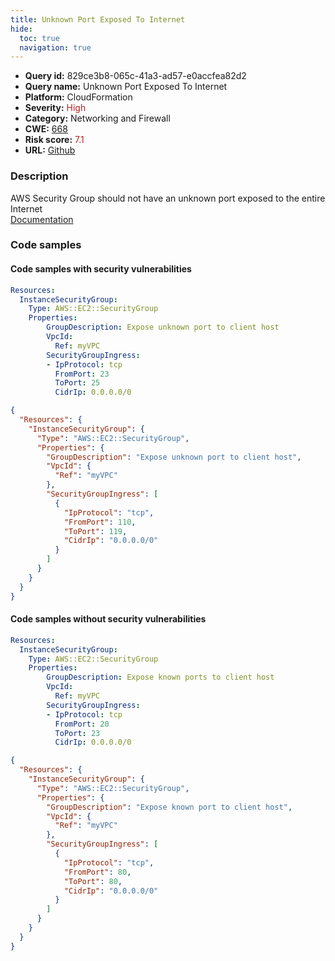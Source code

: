 ```yaml
---
title: Unknown Port Exposed To Internet
hide:
  toc: true
  navigation: true
---
```


<style>
  .highlight .hll {
    background-color: #ff171742;
  }
  .md-content {
    max-width: 1100px;
    margin: 0 auto;
  }
</style>

-   **Query id:** 829ce3b8-065c-41a3-ad57-e0accfea82d2
-   **Query name:** Unknown Port Exposed To Internet
-   **Platform:** CloudFormation
-   **Severity:** <span style="color:#bb2124">High</span>
-   **Category:** Networking and Firewall
-   **CWE:** <a href="https://cwe.mitre.org/data/definitions/668.html" onclick="newWindowOpenerSafe(event, 'https://cwe.mitre.org/data/definitions/668.html')">668</a>
-   **Risk score:** <span style="color:#bb2124">7.1</span>
-   **URL:** [Github](https://github.com/Checkmarx/kics/tree/master/assets/queries/cloudFormation/aws/unknown_port_exposed_to_internet)

### Description
AWS Security Group should not have an unknown port exposed to the entire Internet<br>
[Documentation](https://docs.aws.amazon.com/AWSCloudFormation/latest/UserGuide/aws-properties-ec2-security-group.html)

### Code samples
#### Code samples with security vulnerabilities
```yaml title="Positive test num. 1 - yaml file" hl_lines="9"
Resources:
  InstanceSecurityGroup:
    Type: AWS::EC2::SecurityGroup
    Properties:
        GroupDescription: Expose unknown port to client host
        VpcId:
          Ref: myVPC
        SecurityGroupIngress:
        - IpProtocol: tcp
          FromPort: 23
          ToPort: 25
          CidrIp: 0.0.0.0/0

```
```json title="Positive test num. 2 - json file" hl_lines="12"
{
  "Resources": {
    "InstanceSecurityGroup": {
      "Type": "AWS::EC2::SecurityGroup",
      "Properties": {
        "GroupDescription": "Expose unknown port to client host",
        "VpcId": {
          "Ref": "myVPC"
        },
        "SecurityGroupIngress": [
          {
            "IpProtocol": "tcp",
            "FromPort": 110,
            "ToPort": 119,
            "CidrIp": "0.0.0.0/0"
          }
        ]
      }
    }
  }
}

```


#### Code samples without security vulnerabilities
```yaml title="Negative test num. 1 - yaml file"
Resources:
  InstanceSecurityGroup:
    Type: AWS::EC2::SecurityGroup
    Properties:
        GroupDescription: Expose known ports to client host
        VpcId:
          Ref: myVPC
        SecurityGroupIngress:
        - IpProtocol: tcp
          FromPort: 20
          ToPort: 23
          CidrIp: 0.0.0.0/0

```
```json title="Negative test num. 2 - json file"
{
  "Resources": {
    "InstanceSecurityGroup": {
      "Type": "AWS::EC2::SecurityGroup",
      "Properties": {
        "GroupDescription": "Expose known port to client host",
        "VpcId": {
          "Ref": "myVPC"
        },
        "SecurityGroupIngress": [
          {
            "IpProtocol": "tcp",
            "FromPort": 80,
            "ToPort": 80,
            "CidrIp": "0.0.0.0/0"
          }
        ]
      }
    }
  }
}

```

